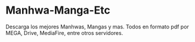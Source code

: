 # Manhwa-Manga-Etc
Descarga los mejores Manhwas, Mangas y mas. Todos en formato pdf por MEGA, Drive, MediaFire, entre otros servidores.
